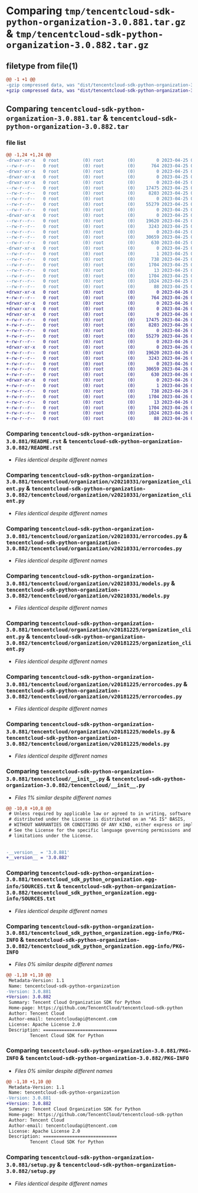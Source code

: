# Comparing `tmp/tencentcloud-sdk-python-organization-3.0.881.tar.gz` & `tmp/tencentcloud-sdk-python-organization-3.0.882.tar.gz`

## filetype from file(1)

```diff
@@ -1 +1 @@
-gzip compressed data, was "dist/tencentcloud-sdk-python-organization-3.0.881.tar", last modified: Tue Apr 25 00:46:44 2023, max compression
+gzip compressed data, was "dist/tencentcloud-sdk-python-organization-3.0.882.tar", last modified: Wed Apr 26 03:40:08 2023, max compression
```

## Comparing `tencentcloud-sdk-python-organization-3.0.881.tar` & `tencentcloud-sdk-python-organization-3.0.882.tar`

### file list

```diff
@@ -1,24 +1,24 @@
-drwxr-xr-x   0 root         (0) root         (0)        0 2023-04-25 00:46:44.000000 tencentcloud-sdk-python-organization-3.0.881/
--rw-r--r--   0 root         (0) root         (0)      764 2023-04-25 00:46:44.000000 tencentcloud-sdk-python-organization-3.0.881/README.rst
-drwxr-xr-x   0 root         (0) root         (0)        0 2023-04-25 00:46:44.000000 tencentcloud-sdk-python-organization-3.0.881/tencentcloud/
-drwxr-xr-x   0 root         (0) root         (0)        0 2023-04-25 00:46:44.000000 tencentcloud-sdk-python-organization-3.0.881/tencentcloud/organization/
-drwxr-xr-x   0 root         (0) root         (0)        0 2023-04-25 00:46:44.000000 tencentcloud-sdk-python-organization-3.0.881/tencentcloud/organization/v20210331/
--rw-r--r--   0 root         (0) root         (0)    17475 2023-04-25 00:46:44.000000 tencentcloud-sdk-python-organization-3.0.881/tencentcloud/organization/v20210331/organization_client.py
--rw-r--r--   0 root         (0) root         (0)     8203 2023-04-25 00:46:44.000000 tencentcloud-sdk-python-organization-3.0.881/tencentcloud/organization/v20210331/errorcodes.py
--rw-r--r--   0 root         (0) root         (0)        0 2023-04-25 00:46:44.000000 tencentcloud-sdk-python-organization-3.0.881/tencentcloud/organization/v20210331/__init__.py
--rw-r--r--   0 root         (0) root         (0)    55279 2023-04-25 00:46:44.000000 tencentcloud-sdk-python-organization-3.0.881/tencentcloud/organization/v20210331/models.py
--rw-r--r--   0 root         (0) root         (0)        0 2023-04-25 00:46:44.000000 tencentcloud-sdk-python-organization-3.0.881/tencentcloud/organization/__init__.py
-drwxr-xr-x   0 root         (0) root         (0)        0 2023-04-25 00:46:44.000000 tencentcloud-sdk-python-organization-3.0.881/tencentcloud/organization/v20181225/
--rw-r--r--   0 root         (0) root         (0)    19620 2023-04-25 00:46:44.000000 tencentcloud-sdk-python-organization-3.0.881/tencentcloud/organization/v20181225/organization_client.py
--rw-r--r--   0 root         (0) root         (0)     3243 2023-04-25 00:46:44.000000 tencentcloud-sdk-python-organization-3.0.881/tencentcloud/organization/v20181225/errorcodes.py
--rw-r--r--   0 root         (0) root         (0)        0 2023-04-25 00:46:44.000000 tencentcloud-sdk-python-organization-3.0.881/tencentcloud/organization/v20181225/__init__.py
--rw-r--r--   0 root         (0) root         (0)    30659 2023-04-25 00:46:44.000000 tencentcloud-sdk-python-organization-3.0.881/tencentcloud/organization/v20181225/models.py
--rw-r--r--   0 root         (0) root         (0)      630 2023-04-25 00:46:44.000000 tencentcloud-sdk-python-organization-3.0.881/tencentcloud/__init__.py
-drwxr-xr-x   0 root         (0) root         (0)        0 2023-04-25 00:46:44.000000 tencentcloud-sdk-python-organization-3.0.881/tencentcloud_sdk_python_organization.egg-info/
--rw-r--r--   0 root         (0) root         (0)        1 2023-04-25 00:46:44.000000 tencentcloud-sdk-python-organization-3.0.881/tencentcloud_sdk_python_organization.egg-info/dependency_links.txt
--rw-r--r--   0 root         (0) root         (0)      738 2023-04-25 00:46:44.000000 tencentcloud-sdk-python-organization-3.0.881/tencentcloud_sdk_python_organization.egg-info/SOURCES.txt
--rw-r--r--   0 root         (0) root         (0)     1704 2023-04-25 00:46:44.000000 tencentcloud-sdk-python-organization-3.0.881/tencentcloud_sdk_python_organization.egg-info/PKG-INFO
--rw-r--r--   0 root         (0) root         (0)       13 2023-04-25 00:46:44.000000 tencentcloud-sdk-python-organization-3.0.881/tencentcloud_sdk_python_organization.egg-info/top_level.txt
--rw-r--r--   0 root         (0) root         (0)     1704 2023-04-25 00:46:44.000000 tencentcloud-sdk-python-organization-3.0.881/PKG-INFO
--rw-r--r--   0 root         (0) root         (0)     1024 2023-04-25 00:46:44.000000 tencentcloud-sdk-python-organization-3.0.881/setup.py
--rw-r--r--   0 root         (0) root         (0)       88 2023-04-25 00:46:44.000000 tencentcloud-sdk-python-organization-3.0.881/setup.cfg
+drwxr-xr-x   0 root         (0) root         (0)        0 2023-04-26 03:40:08.000000 tencentcloud-sdk-python-organization-3.0.882/
+-rw-r--r--   0 root         (0) root         (0)      764 2023-04-26 03:40:08.000000 tencentcloud-sdk-python-organization-3.0.882/README.rst
+drwxr-xr-x   0 root         (0) root         (0)        0 2023-04-26 03:40:08.000000 tencentcloud-sdk-python-organization-3.0.882/tencentcloud/
+drwxr-xr-x   0 root         (0) root         (0)        0 2023-04-26 03:40:08.000000 tencentcloud-sdk-python-organization-3.0.882/tencentcloud/organization/
+drwxr-xr-x   0 root         (0) root         (0)        0 2023-04-26 03:40:08.000000 tencentcloud-sdk-python-organization-3.0.882/tencentcloud/organization/v20210331/
+-rw-r--r--   0 root         (0) root         (0)    17475 2023-04-26 03:40:08.000000 tencentcloud-sdk-python-organization-3.0.882/tencentcloud/organization/v20210331/organization_client.py
+-rw-r--r--   0 root         (0) root         (0)     8203 2023-04-26 03:40:08.000000 tencentcloud-sdk-python-organization-3.0.882/tencentcloud/organization/v20210331/errorcodes.py
+-rw-r--r--   0 root         (0) root         (0)        0 2023-04-26 03:40:08.000000 tencentcloud-sdk-python-organization-3.0.882/tencentcloud/organization/v20210331/__init__.py
+-rw-r--r--   0 root         (0) root         (0)    55279 2023-04-26 03:40:08.000000 tencentcloud-sdk-python-organization-3.0.882/tencentcloud/organization/v20210331/models.py
+-rw-r--r--   0 root         (0) root         (0)        0 2023-04-26 03:40:08.000000 tencentcloud-sdk-python-organization-3.0.882/tencentcloud/organization/__init__.py
+drwxr-xr-x   0 root         (0) root         (0)        0 2023-04-26 03:40:08.000000 tencentcloud-sdk-python-organization-3.0.882/tencentcloud/organization/v20181225/
+-rw-r--r--   0 root         (0) root         (0)    19620 2023-04-26 03:40:08.000000 tencentcloud-sdk-python-organization-3.0.882/tencentcloud/organization/v20181225/organization_client.py
+-rw-r--r--   0 root         (0) root         (0)     3243 2023-04-26 03:40:08.000000 tencentcloud-sdk-python-organization-3.0.882/tencentcloud/organization/v20181225/errorcodes.py
+-rw-r--r--   0 root         (0) root         (0)        0 2023-04-26 03:40:08.000000 tencentcloud-sdk-python-organization-3.0.882/tencentcloud/organization/v20181225/__init__.py
+-rw-r--r--   0 root         (0) root         (0)    30659 2023-04-26 03:40:08.000000 tencentcloud-sdk-python-organization-3.0.882/tencentcloud/organization/v20181225/models.py
+-rw-r--r--   0 root         (0) root         (0)      630 2023-04-26 03:40:08.000000 tencentcloud-sdk-python-organization-3.0.882/tencentcloud/__init__.py
+drwxr-xr-x   0 root         (0) root         (0)        0 2023-04-26 03:40:08.000000 tencentcloud-sdk-python-organization-3.0.882/tencentcloud_sdk_python_organization.egg-info/
+-rw-r--r--   0 root         (0) root         (0)        1 2023-04-26 03:40:08.000000 tencentcloud-sdk-python-organization-3.0.882/tencentcloud_sdk_python_organization.egg-info/dependency_links.txt
+-rw-r--r--   0 root         (0) root         (0)      738 2023-04-26 03:40:08.000000 tencentcloud-sdk-python-organization-3.0.882/tencentcloud_sdk_python_organization.egg-info/SOURCES.txt
+-rw-r--r--   0 root         (0) root         (0)     1704 2023-04-26 03:40:08.000000 tencentcloud-sdk-python-organization-3.0.882/tencentcloud_sdk_python_organization.egg-info/PKG-INFO
+-rw-r--r--   0 root         (0) root         (0)       13 2023-04-26 03:40:08.000000 tencentcloud-sdk-python-organization-3.0.882/tencentcloud_sdk_python_organization.egg-info/top_level.txt
+-rw-r--r--   0 root         (0) root         (0)     1704 2023-04-26 03:40:08.000000 tencentcloud-sdk-python-organization-3.0.882/PKG-INFO
+-rw-r--r--   0 root         (0) root         (0)     1024 2023-04-26 03:40:08.000000 tencentcloud-sdk-python-organization-3.0.882/setup.py
+-rw-r--r--   0 root         (0) root         (0)       88 2023-04-26 03:40:08.000000 tencentcloud-sdk-python-organization-3.0.882/setup.cfg
```

### Comparing `tencentcloud-sdk-python-organization-3.0.881/README.rst` & `tencentcloud-sdk-python-organization-3.0.882/README.rst`

 * *Files identical despite different names*

### Comparing `tencentcloud-sdk-python-organization-3.0.881/tencentcloud/organization/v20210331/organization_client.py` & `tencentcloud-sdk-python-organization-3.0.882/tencentcloud/organization/v20210331/organization_client.py`

 * *Files identical despite different names*

### Comparing `tencentcloud-sdk-python-organization-3.0.881/tencentcloud/organization/v20210331/errorcodes.py` & `tencentcloud-sdk-python-organization-3.0.882/tencentcloud/organization/v20210331/errorcodes.py`

 * *Files identical despite different names*

### Comparing `tencentcloud-sdk-python-organization-3.0.881/tencentcloud/organization/v20210331/models.py` & `tencentcloud-sdk-python-organization-3.0.882/tencentcloud/organization/v20210331/models.py`

 * *Files identical despite different names*

### Comparing `tencentcloud-sdk-python-organization-3.0.881/tencentcloud/organization/v20181225/organization_client.py` & `tencentcloud-sdk-python-organization-3.0.882/tencentcloud/organization/v20181225/organization_client.py`

 * *Files identical despite different names*

### Comparing `tencentcloud-sdk-python-organization-3.0.881/tencentcloud/organization/v20181225/errorcodes.py` & `tencentcloud-sdk-python-organization-3.0.882/tencentcloud/organization/v20181225/errorcodes.py`

 * *Files identical despite different names*

### Comparing `tencentcloud-sdk-python-organization-3.0.881/tencentcloud/organization/v20181225/models.py` & `tencentcloud-sdk-python-organization-3.0.882/tencentcloud/organization/v20181225/models.py`

 * *Files identical despite different names*

### Comparing `tencentcloud-sdk-python-organization-3.0.881/tencentcloud/__init__.py` & `tencentcloud-sdk-python-organization-3.0.882/tencentcloud/__init__.py`

 * *Files 1% similar despite different names*

```diff
@@ -10,8 +10,8 @@
 # Unless required by applicable law or agreed to in writing, software
 # distributed under the License is distributed on an "AS IS" BASIS,
 # WITHOUT WARRANTIES OR CONDITIONS OF ANY KIND, either express or implied.
 # See the License for the specific language governing permissions and
 # limitations under the License.
 
 
-__version__ = '3.0.881'
+__version__ = '3.0.882'
```

### Comparing `tencentcloud-sdk-python-organization-3.0.881/tencentcloud_sdk_python_organization.egg-info/SOURCES.txt` & `tencentcloud-sdk-python-organization-3.0.882/tencentcloud_sdk_python_organization.egg-info/SOURCES.txt`

 * *Files identical despite different names*

### Comparing `tencentcloud-sdk-python-organization-3.0.881/tencentcloud_sdk_python_organization.egg-info/PKG-INFO` & `tencentcloud-sdk-python-organization-3.0.882/tencentcloud_sdk_python_organization.egg-info/PKG-INFO`

 * *Files 0% similar despite different names*

```diff
@@ -1,10 +1,10 @@
 Metadata-Version: 1.1
 Name: tencentcloud-sdk-python-organization
-Version: 3.0.881
+Version: 3.0.882
 Summary: Tencent Cloud Organization SDK for Python
 Home-page: https://github.com/TencentCloud/tencentcloud-sdk-python
 Author: Tencent Cloud
 Author-email: tencentcloudapi@tencent.com
 License: Apache License 2.0
 Description: ============================
         Tencent Cloud SDK for Python
```

### Comparing `tencentcloud-sdk-python-organization-3.0.881/PKG-INFO` & `tencentcloud-sdk-python-organization-3.0.882/PKG-INFO`

 * *Files 0% similar despite different names*

```diff
@@ -1,10 +1,10 @@
 Metadata-Version: 1.1
 Name: tencentcloud-sdk-python-organization
-Version: 3.0.881
+Version: 3.0.882
 Summary: Tencent Cloud Organization SDK for Python
 Home-page: https://github.com/TencentCloud/tencentcloud-sdk-python
 Author: Tencent Cloud
 Author-email: tencentcloudapi@tencent.com
 License: Apache License 2.0
 Description: ============================
         Tencent Cloud SDK for Python
```

### Comparing `tencentcloud-sdk-python-organization-3.0.881/setup.py` & `tencentcloud-sdk-python-organization-3.0.882/setup.py`

 * *Files identical despite different names*

